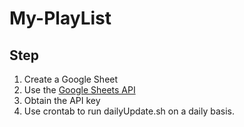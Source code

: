 # My-PlayList

## Step
1. Create a Google Sheet 
2. Use the [Google Sheets API](https://developers.google.com/sheets/api/guides/concepts)
3. Obtain the API key
4. Use crontab to run dailyUpdate.sh on a daily basis.